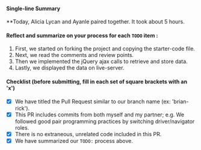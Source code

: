 #### Single-line Summary
**Today, Alicia Lycan and Ayanle paired together. It took about 5 hours.

#### Reflect and summarize on your process for each `TODO` item :  
  1. First, we started on forking the project and copying the starter-code file.
  2. Next, we read the comments and review points.
  3. Then we implemented the jQuery ajax calls to retrieve and store data.
  4. Lastly, we displayed the data on live-server.

#### Checklist (before submitting, fill in each set of square brackets with an 'x')
- [x] We have titled the Pull Request similar to our branch name (ex: 'brian-rick'). 
- [x] This PR includes commits from both myself and my partner; e.g. We followed good pair programming practices by switching driver/navigator roles.
- [x] There is no extraneous, unrelated code included in this PR.
- [x] We have summarized our `TODO:` process above.